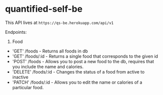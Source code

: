 # quantified-self-be

This API lives at `https://qs-be.herokuapp.com/api/v1`

Endpoints:
1. Food
  * 'GET' /foods - Returns all foods in db
  * 'GET' /foods/:id - Returns a single food that corresponds to the given id
  * 'POST' /foods - Allows you to post a new food to the db, requires that you include the name and calories. 
  * 'DELETE' /foods/:id - Changes the status of a food from active to inactive
  * 'PATCH' /foods/:id - Allows you to edit the name or calories of a particular food.
